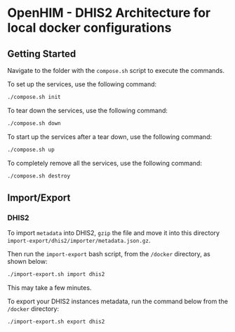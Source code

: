 # OpenHIM - DHIS2 Architecture for local docker configurations

## Getting Started

Navigate to the folder with the `compose.sh` script to execute the commands.

To set up the services, use the following command:

```sh
./compose.sh init
```

To tear down the services, use the following command:

```bash
./compose.sh down
```

To start up the services after a tear down, use the following command:

```bash
./compose.sh up
```

To completely remove all the services, use the following command:

```bash
./compose.sh destroy
```

## Import/Export

### DHIS2

To import `metadata` into DHIS2, `gzip` the file and move it into this directory `import-export/dhis2/importer/metadata.json.gz`.

Then run the `import-export` bash script, from the `/docker` directory, as shown below:

```sh
./import-export.sh import dhis2
```

This may take a few minutes.

To export your DHIS2 instances metadata, run the command below from the `/docker` directory:

```sh
./import-export.sh export dhis2
```
